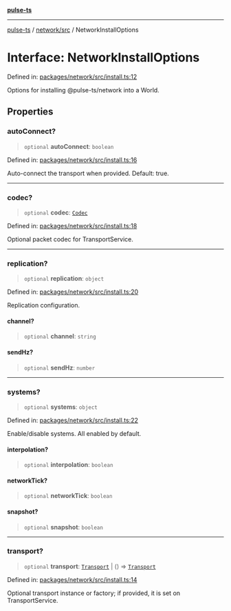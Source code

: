 [**pulse-ts**](../../../README.md)

***

[pulse-ts](../../../README.md) / [network/src](../README.md) / NetworkInstallOptions

# Interface: NetworkInstallOptions

Defined in: [packages/network/src/install.ts:12](https://github.com/jlehett/pulse-ts/blob/b287bc18de1bbb78a8cc43f602a646e458610bc3/packages/network/src/install.ts#L12)

Options for installing @pulse-ts/network into a World.

## Properties

### autoConnect?

> `optional` **autoConnect**: `boolean`

Defined in: [packages/network/src/install.ts:16](https://github.com/jlehett/pulse-ts/blob/b287bc18de1bbb78a8cc43f602a646e458610bc3/packages/network/src/install.ts#L16)

Auto-connect the transport when provided. Default: true.

***

### codec?

> `optional` **codec**: [`Codec`](Codec.md)

Defined in: [packages/network/src/install.ts:18](https://github.com/jlehett/pulse-ts/blob/b287bc18de1bbb78a8cc43f602a646e458610bc3/packages/network/src/install.ts#L18)

Optional packet codec for TransportService.

***

### replication?

> `optional` **replication**: `object`

Defined in: [packages/network/src/install.ts:20](https://github.com/jlehett/pulse-ts/blob/b287bc18de1bbb78a8cc43f602a646e458610bc3/packages/network/src/install.ts#L20)

Replication configuration.

#### channel?

> `optional` **channel**: `string`

#### sendHz?

> `optional` **sendHz**: `number`

***

### systems?

> `optional` **systems**: `object`

Defined in: [packages/network/src/install.ts:22](https://github.com/jlehett/pulse-ts/blob/b287bc18de1bbb78a8cc43f602a646e458610bc3/packages/network/src/install.ts#L22)

Enable/disable systems. All enabled by default.

#### interpolation?

> `optional` **interpolation**: `boolean`

#### networkTick?

> `optional` **networkTick**: `boolean`

#### snapshot?

> `optional` **snapshot**: `boolean`

***

### transport?

> `optional` **transport**: [`Transport`](Transport.md) \| () => [`Transport`](Transport.md)

Defined in: [packages/network/src/install.ts:14](https://github.com/jlehett/pulse-ts/blob/b287bc18de1bbb78a8cc43f602a646e458610bc3/packages/network/src/install.ts#L14)

Optional transport instance or factory; if provided, it is set on TransportService.
